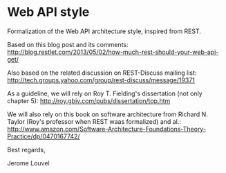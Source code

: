 Web API style
=============

Formalization of the Web API architecture style, inspired from REST.

Based on this blog post and its comments:
http://blog.restlet.com/2013/05/02/how-much-rest-should-your-web-api-get/

Also based on the related discussion on REST-Discuss mailing list:
http://tech.groups.yahoo.com/group/rest-discuss/message/19371

As a guideline, we will rely on Roy T. Fielding's dissertation (not only chapter 5):
http://roy.gbiv.com/pubs/dissertation/top.htm

We will also rely on this book on software architecture from Richard N. Taylor (Roy's professor when REST waas formalized) and al.:
http://www.amazon.com/Software-Architecture-Foundations-Theory-Practice/dp/0470167742/

Best regards,

Jerome Louvel
